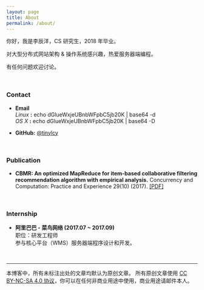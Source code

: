 ```yaml
---
layout: page
title: About
permalink: /about/
---
```


你好，我是李辰洋，CS 研究生，2018 年毕业。

对大型分布式网站架构 & 操作系统感兴趣，热爱服务器端编程。

有任何问题欢迎讨论。

<br/>

### Contact

 * **Email** <br/>
   *Linux* **:** echo dGlueWxjeUBnbWFpbC5jb20K | base64 -d <br/>
   *OS X* **:** echo dGlueWxjeUBnbWFpbC5jb20K | base64 -D

 * **GitHub:** [@tinylcy](https://github.com/tinylcy)

<br/>

### Publication

* **CBMR: An optimized MapReduce for item-based collaborative filtering recommendation algorithm with empirical analysis.** Concurrency and Computation: Practice and Experience 29(10) (2017). [[PDF]](http://onlinelibrary.wiley.com/doi/10.1002/cpe.4092/epdf)

<br/>

### Internship

* **阿里巴巴 - 菜鸟网络 (2017.07 ~ 2017.09)**<br/>
职位：研发工程师<br/>
参与核心平台（WMS）服务器端程序设计和开发。

<br/>

-----

本博客中，所有未标注出处的文章均默认为原创文章。
所有原创文章使用 [CC BY-NC-SA 4.0 协议](https://creativecommons.org/licenses/by-nc-sa/4.0/deed.zh)，你可以在任何非商业用途中使用，商业用途请邮件本人。



 





